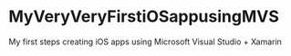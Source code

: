 # MyVeryVeryFirstiOSappusingMVS
My first steps creating iOS apps using Microsoft Visual Studio + Xamarin
